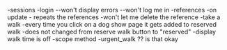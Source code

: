 -sessions -login
  --won't display errors
  --won't log me in
-references
  -on update - repeats the references
  -won't let me delete the reference
-take a walk
  -every time you click on a dog show page it gets added to reserved walk
  -does not changed from reserve walk button to "reserved"
  -display walk time is off
-scope method
  -urgent_walk ?? is that okay
